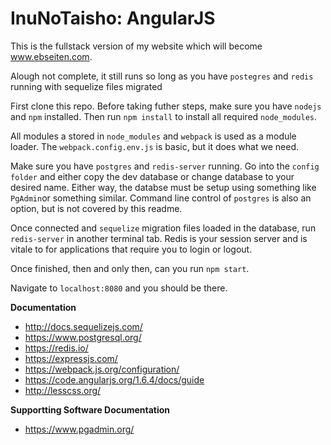 # InuNoTaisho: AngularJS

This is the fullstack version of my website which will become www.ebseiten.com.

Alough not complete, it still runs so long as you have `postegres` and `redis` running with sequelize files migrated

First clone this repo. Before taking futher steps, make sure you have `nodejs` and `npm` installed. Then run `npm install` to install all required `node_modules`.

All modules a stored in `node_modules` and `webpack` is used as a module loader. The `webpack.config.env.js` is basic, but it does what we need. 

 Make sure you have `postgres` and `redis-server` running. Go into the `config folder` and either copy the 
dev database or change database to your desired name. Either way, the databse must be setup using something like `PgAdmin`or something similar. Command line control of `postgres` is also an option, but is not covered by this readme.

Once connected and `sequelize` migration files loaded in the database, run `redis-server` in another terminal tab. 
Redis is your session server and is vitale to for applications that require you to login or logout. 

Once finished, then and only then, can you run `npm start`.

Navigate to `localhost:8080` and you should be there. 

**Documentation**
- http://docs.sequelizejs.com/
- https://www.postgresql.org/
- https://redis.io/
- https://expressjs.com/
- https://webpack.js.org/configuration/
- https://code.angularjs.org/1.6.4/docs/guide
- http://lesscss.org/

**Supportting Software Documentation**
- https://www.pgadmin.org/